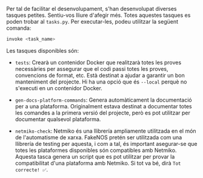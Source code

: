 Per tal de facilitar el desenvolupament, s'han desenvolupat diverses tasques petites. Sentiu-vos lliure d'afegir més. Totes aquestes tasques es poden trobar al `tasks.py`. Per executar-les, podeu utilitzar la següent comanda:
```bash
invoke <task_name>
```

Les tasques disponibles són:

-  `tests`: Crearà un contenidor Docker que realitzarà totes les proves necessàries per assegurar que el codi passi totes les proves, convencions de format, etc. Està destinat a ajudar a garantir un bon manteniment del projecte. Hi ha una opció que és `--local` perquè no s'executi en un contenidor Docker.

-  `gen-docs-platform-commands`: Genera automàticament la documentació per a una plataforma. Originalment estava destinat a documentar totes les comandes a la primera versió del projecte, però es pot utilitzar per documentar qualsevol plataforma.

-  `netmiko-check`: Netmiko és una llibrería ampliamente utilitzada en el món de l'automatisme de xarxa. FakeNOS pretén ser utilitzada com una llibrería de testing per aquesta, i com a tal, és important asegurar-se que totes les plataformes disponibles són compatibles amb Netmiko. Aquesta tasca genera un script que es pot utilitzar per provar la compatibilitat d'una plataforma amb Netmiko. Si tot va bé, dirà `Tot correcte! ✅`.